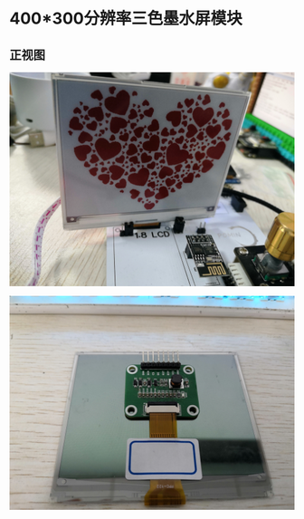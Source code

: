 # **400*300分辨率三色墨水屏模块**

## 正视图
<img src=".\\Picture\\Interface-1.jpg"></img>

<img src=".\\Picture\\Interface-2.jpg"></img>

